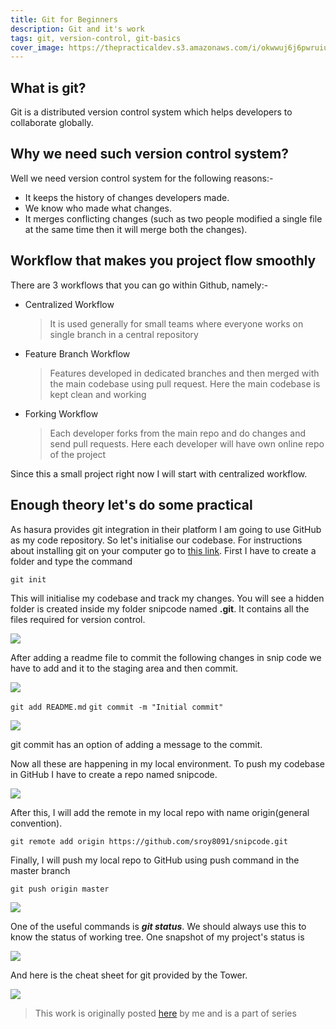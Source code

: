 ```yaml
---
title: Git for Beginners
description: Git and it's work
tags: git, version-control, git-basics
cover_image: https://thepracticaldev.s3.amazonaws.com/i/okwwuj6j6pwruiu5wew8.png
---
```



## What is git?

Git is a distributed version control system which helps developers to collaborate globally.

## Why we need such version control system?

Well we need version control system for the following reasons:-
- It keeps the history of changes developers made.
- We know who made what changes.
- It merges conflicting changes (such as two people modified a single file at the same time then it will merge both the changes).

## Workflow that makes you project flow smoothly

There are 3 workflows that you can go within Github, namely:-
- Centralized Workflow
  > It is used generally for small teams where everyone works on single branch in a central repository

- Feature Branch Workflow
  > Features developed in dedicated branches and then merged with the main codebase using pull request. Here the main codebase is kept clean and working

- Forking Workflow
  > Each developer forks from the main repo and do changes and send pull requests. Here each developer will have own online repo of the project

Since this a small project right now I will start with centralized workflow.


## Enough theory let's do some practical

As hasura provides git integration in their platform I am going to use GitHub as my code repository. So let's initialise our codebase. For instructions about installing git on your computer go to [this link](https://git-scm.com/book/en/v2/Getting-Started-Installing-Git). First I have to create a folder and type the command

`git init`

This will initialise my codebase and track my changes. You will see a hidden folder is created inside my folder snipcode named **.git**. It contains all the files required for version control. 

![](https://thepracticaldev.s3.amazonaws.com/i/gmv5tsol49qhnxkjf5q6.png)

After adding a readme file to commit the following changes in snip code we have to add and it to the staging area and then commit.

![](https://thepracticaldev.s3.amazonaws.com/i/k9xeci60zygpagirwi4a.png)

`git add README.md`
`git commit -m "Initial commit"`

![](https://thepracticaldev.s3.amazonaws.com/i/47ksqza3o99h5drq51kx.png)

git commit has an option of adding a message to the commit.

Now all these are happening in my local environment. To push my codebase in GitHub I have to create a repo named snipcode.

![](https://thepracticaldev.s3.amazonaws.com/i/vgry0lysq9phkkuec9qn.png)

After this, I will add the remote in my local repo with name origin(general convention).

`git remote add origin https://github.com/sroy8091/snipcode.git`

Finally, I will push my local repo to GitHub using push command in the master branch

`git push origin master`

![](https://thepracticaldev.s3.amazonaws.com/i/5pjpu4qd2vro7p39m4fz.png)

One of the useful commands is **_git status_**. We should always use this to know the status of working tree. One snapshot of my project's status is

![](https://thepracticaldev.s3.amazonaws.com/i/w9y8p0aitupptgde6brm.png)

And here is the cheat sheet for git provided by the Tower.

![](https://thepracticaldev.s3.amazonaws.com/i/4wd1073qq4gk3nf4luvz.png)


> This work is originally posted [here](https://dev.to/sroy8091/g-for-git)  by me and is a part of series